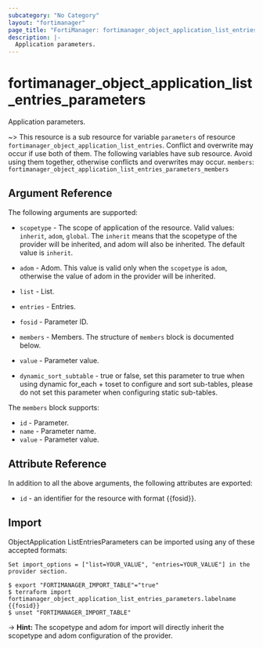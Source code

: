```yaml
---
subcategory: "No Category"
layout: "fortimanager"
page_title: "FortiManager: fortimanager_object_application_list_entries_parameters"
description: |-
  Application parameters.
---
```


# fortimanager_object_application_list_entries_parameters
Application parameters.

~> This resource is a sub resource for variable `parameters` of resource `fortimanager_object_application_list_entries`. Conflict and overwrite may occur if use both of them.
The following variables have sub resource. Avoid using them together, otherwise conflicts and overwrites may occur.
`members`: `fortimanager_object_application_list_entries_parameters_members`



## Argument Reference


The following arguments are supported:

* `scopetype` - The scope of application of the resource. Valid values: `inherit`, `adom`, `global`. The `inherit` means that the scopetype of the provider will be inherited, and adom will also be inherited. The default value is `inherit`.
* `adom` - Adom. This value is valid only when the `scopetype` is `adom`, otherwise the value of adom in the provider will be inherited.
* `list` - List.
* `entries` - Entries.

* `fosid` - Parameter ID.
* `members` - Members. The structure of `members` block is documented below.
* `value` - Parameter value.
* `dynamic_sort_subtable` - true or false, set this parameter to true when using dynamic for_each + toset to configure and sort sub-tables, please do not set this parameter when configuring static sub-tables.

The `members` block supports:

* `id` - Parameter.
* `name` - Parameter name.
* `value` - Parameter value.


## Attribute Reference

In addition to all the above arguments, the following attributes are exported:
* `id` - an identifier for the resource with format {{fosid}}.

## Import

ObjectApplication ListEntriesParameters can be imported using any of these accepted formats:
```
Set import_options = ["list=YOUR_VALUE", "entries=YOUR_VALUE"] in the provider section.

$ export "FORTIMANAGER_IMPORT_TABLE"="true"
$ terraform import fortimanager_object_application_list_entries_parameters.labelname {{fosid}}
$ unset "FORTIMANAGER_IMPORT_TABLE"
```
-> **Hint:** The scopetype and adom for import will directly inherit the scopetype and adom configuration of the provider.
